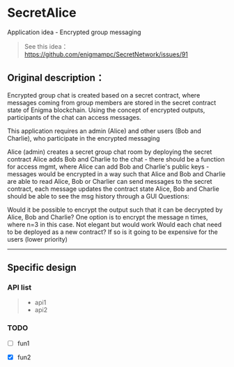 # SecretAlice
Application idea - Encrypted group messaging
> See this idea：https://github.com/enigmampc/SecretNetwork/issues/91

## Original description：
Encrypted group chat is created based on a secret contract, where messages coming from group members are stored in the secret contract state of Enigma blockchain. Using the concept of encrypted outputs, participants of the chat can access messages.

This application requires an admin (Alice) and other users (Bob and Charlie), who participate in the encrypted messaging

Alice (admin) creates a secret group chat room by deploying the secret contract
Alice adds Bob and Charlie to the chat - there should be a function for access mgmt, where Alice can add Bob and Charlie's public keys - messages would be encrypted in a way such that Alice and Bob and Charlie are able to read
Alice, Bob or Charlier can send messages to the secret contract, each message updates the contract state
Alice, Bob and Charlie should be able to see the msg history through a GUI
Questions:

Would it be possible to encrypt the output such that it can be decrypted by Alice, Bob and Charlie? One option is to encrypt the message n times, where n=3 in this case. Not elegant but would work
Would each chat need to be deployed as a new contract? If so is it going to be expensive for the users (lower priority)

------

## Specific design


### API list
> * api1
> * api2


### TODO
- [ ] fun1
- [x] fun2


